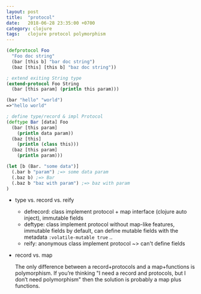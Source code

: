 ```yaml
---
layout: post
title:  "protocol"
date:   2018-06-28 23:35:00 +0700
category: clojure
tags:   clojure protocol polymorphism
---
```


```clj
(defprotocol Foo
  "Foo doc string"
  (bar [this b] "bar doc string")
  (baz [this] [this b] "baz doc string"))

; extend exiting String type
(extend-protocol Foo String
  (bar [this param] (println this param)))

(bar "hello" "world")
=>"hello world"

; define type/record & impl Protocol
(deftype Bar [data] Foo
  (bar [this param]
    (println data param))
  (baz [this]
    (println (class this)))
  (baz [this param]
    (println param)))

(let [b (Bar. "some data")]
  (.bar b "param") ;=> some data param
  (.baz b) ;=> Bar
  (.baz b "baz with param") ;=> baz with param
)
```

- type vs. record vs. reify
  + defrecord: class implement protocol + map interface (clojure auto inject), immutable fields
  + deftype: class implement protocol without map-like features, immutable fields by default, can define mutable fields with the metadata `:volatile-mutable true` ..
  + reify: anonymous class implement protocol ~> can't define fields

- record vs. map

  The only difference between a record+protocols and a map+functions is polymorphism. If you’re thinking "I need a record and protocols, but I don’t need polymorphism" then the solution is probably a map plus functions.
